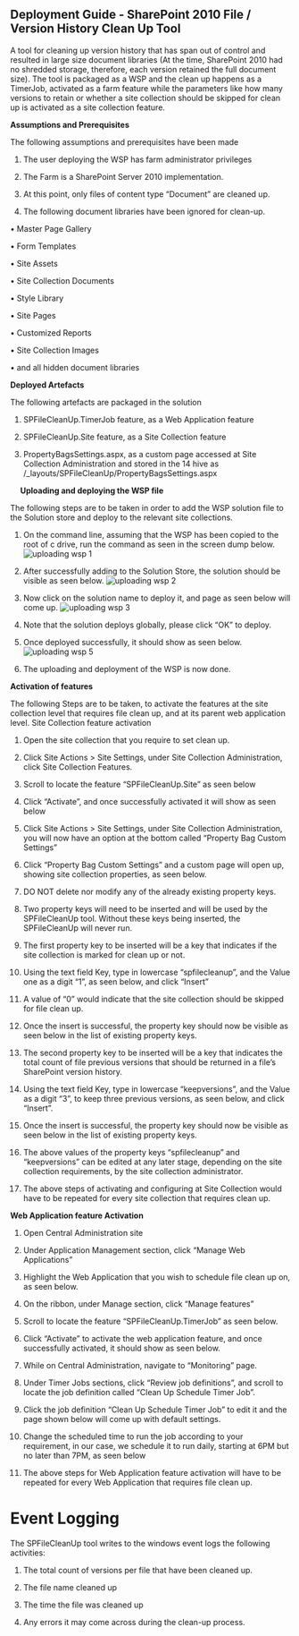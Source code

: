 ﻿## Deployment Guide - SharePoint 2010 File / Version History Clean Up Tool ##

A tool for cleaning up version history that has span out of control and
resulted in large size document libraries (At the time, SharePoint 2010
had no shredded storage, therefore, each version retained the full
document size). The tool is packaged as a WSP and the clean up happens
as a TimerJob, activated as a farm feature while the parameters like how
many versions to retain or whether a site collection should be skipped
for clean up is activated as a site collection feature.

**Assumptions and Prerequisites**

The following assumptions and prerequisites have been made


1.	The user deploying the WSP has farm administrator privileges

2.	The Farm is a SharePoint Server 2010 implementation.

3.	At this point, only files of content type “Document” are cleaned up.

4.	The following document libraries have been ignored for clean-up.

  •	Master Page Gallery

  •	Form Templates

  •	Site Assets

  •	Site Collection Documents

  •	Style Library

  •	Site Pages

  •	Customized Reports

  •	Site Collection Images

  •	and all hidden document libraries

**Deployed Artefacts**

The following artefacts are packaged in the solution

1.	SPFileCleanUp.TimerJob feature, as a Web Application feature

2.	SPFileCleanUp.Site feature, as a Site Collection feature

3.	PropertyBagsSettings.aspx, as a custom page accessed at Site Collection Administration and stored in the 14 hive as /_layouts/SPFileCleanUp/PropertyBagsSettings.aspx

 
**Uploading and deploying the WSP file**

The following steps are to be taken in order to add the WSP solution file to the Solution store and deploy to the relevant site collections.

1.	On the command line, assuming that the WSP has been copied to the root of c drive, run the command as seen in the screen dump below. 
![uploading wsp 1](https://cloud.githubusercontent.com/assets/12210489/19414448/19abb12c-93aa-11e6-9d6a-70a2cc33897e.png)

2.	After successfully adding to the Solution Store, the solution should be visible as seen below.
![uploading wsp 2](https://cloud.githubusercontent.com/assets/12210489/19414449/19b3db68-93aa-11e6-8bf5-b3b6f77a8b7d.png)

3.	Now click on the solution name to deploy it, and page as seen below will come up.
![uploading wsp 3](https://cloud.githubusercontent.com/assets/12210489/19414450/19ba0b00-93aa-11e6-8bd6-a4bfbcebe9e2.png)

4.	Note that the solution deploys globally, please click “OK” to deploy.

5.	Once deployed successfully, it should show as seen below.
![uploading wsp 5](https://cloud.githubusercontent.com/assets/12210489/19414451/19be8b76-93aa-11e6-8c35-399f38be0bf1.png)

6.	The uploading and deployment of the WSP is now done.
 

**Activation of features**

The following Steps are to be taken, to activate the features at the site collection level that requires file clean up, and at its parent web application level.
Site Collection feature activation

1.	Open the site collection that you require to set clean up.

2.	Click Site Actions > Site Settings, under Site Collection Administration, click Site Collection Features.

3.	Scroll to locate the feature “SPFileCleanUp.Site” as seen below

4.	Click “Activate”, and once successfully activated it will show as seen below

5.	Click Site Actions > Site Settings, under Site Collection Administration, you will now have an option at the bottom called “Property Bag Custom Settings”

6.	Click “Property Bag Custom Settings” and a custom page will open up, showing site collection properties, as seen below.

7.	DO NOT delete nor modify any of the already existing property keys.

8.	Two property keys will need to be inserted and will be used by the SPFileCleanUp tool. Without these keys being inserted, the SPFileCleanUp will never run.

9.	The first property key to be inserted will be a key that indicates if the site collection is marked for clean up or not.

10.	 Using the text field Key, type in lowercase “spfilecleanup”, and the Value one as a digit “1”, as seen below, and click “Insert”

11.	A value of “0” would indicate that the site collection should be skipped for file clean up.

12.	Once the insert is successful, the property key should now be visible as seen below in the list of existing property keys.

13.	The second property key to be inserted will be a key that indicates the total count of file previous versions that should be returned in a file’s SharePoint version history.

14.	Using the text field Key, type in lowercase “keepversions”, and the Value as a digit “3”, to keep three previous versions, as seen below, and click “Insert”.  

15.	Once the insert is successful, the property key should now be visible as seen below in the list of existing property keys.

16.	The above values of the property keys “spfilecleanup”  and “keepversions” can be edited at any later stage, depending on the site collection requirements, by the site collection administrator.

17.	The above steps of activating and configuring at Site Collection would have to be repeated for every site collection that requires clean up.
 
**Web Application feature Activation**

1.	Open Central Administration site

2.	Under Application Management section, click “Manage Web Applications”

3.	Highlight the Web Application that you wish to schedule file clean up on, as seen below.

4.	On the ribbon, under Manage section, click “Manage features”

5.	Scroll to locate the feature “SPFileCleanUp.TimerJob” as seen below.

6.	Click “Activate” to activate the web application feature, and once successfully activated, it should show as seen below.

7.	While on Central Administration, navigate to “Monitoring” page.  

8.	Under Timer Jobs sections, click “Review job definitions”, and scroll to locate the job definition called “Clean Up Schedule Timer Job”. 

9.	Click the job definition “Clean Up Schedule Timer Job” to edit it and the page shown below will come up with default settings.  

10.	Change the scheduled time to run the job according to your requirement, in our case, we schedule it to run daily, starting at 6PM but no later than 7PM, as seen below  

11.	The above steps for Web Application feature activation will have to be repeated for every Web Application that requires file clean up.

# Event Logging

The SPFileCleanUp tool writes to the windows event logs the following activities:

1.	The total count of versions per file that have been cleaned up.

2.	The file name cleaned up

3.	The time the file was cleaned up

4.	Any errors it may come across during the clean-up process.
 

